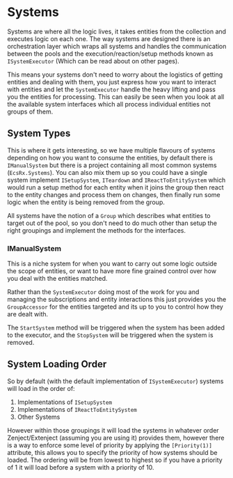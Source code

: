 # Systems

Systems are where all the logic lives, it takes entities from the collection and executes logic on each one. The way systems are designed there is an orchestration layer which wraps all systems and handles the communication between the pools and the execution/reaction/setup methods known as `ISystemExecutor` (Which can be read about on other pages).

This means your systems don't need to worry about the logistics of getting entities and dealing with them, you just express how you want to interact with entities and let the `SystemExecutor` handle the heavy lifting and pass you the entities for processing. This can easily be seen when you look at all the available system interfaces which all process individual entities not groups of them.

## System Types

This is where it gets interesting, so we have multiple flavours of systems depending on how you want to consume the entities, by default there is `IManualSystem` but there is a project containing all most common systems (`EcsRx.Systems`). You can also mix them up so you could have a single system implement `ISetupSystem`, `ITeardown` and `IReactToEntitySystem` which would run a setup method for each entity when it joins the group then react to the entity changes and process them on changes, then finally run some logic when the entity is being removed from the group.

All systems have the notion of a `Group` which describes what entities to target out of the pool, so you don't need to do much other than setup the right groupings and implement the methods for the interfaces.

### IManualSystem

This is a niche system for when you want to carry out some logic outside the scope of entities, or want to have 
more fine grained control over how you deal with the entities matched.

Rather than the `SystemExecutor` doing most of the work for you and managing the subscriptions and entity interactions 
this just provides you the `GroupAccessor` for the entities targeted and its up to you to control how they are 
dealt with.

The `StartSystem` method will be triggered when the system has been added to the executor, and the `StopSystem` 
will be triggered when the system is removed.

## System Loading Order

So by default (with the default implementation of `ISystemExecutor`) systems will load in the order of:

1. Implementations of `ISetupSystem`
2. Implementations of `IReactToEntitySystem`
3. Other Systems

However within those groupings it will load the systems in whatever order Zenject/Extenject (assuming you are using it) provides them, however there is a way to enforce some level of priority by applying the `[Priority(1)]` attribute, this allows you to specify the priority of how systems should be loaded. The ordering will be from lowest to highest so if you have a priority of 1 it will load before a system with a priority of 10.
